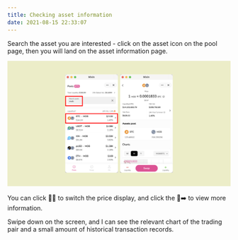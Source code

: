 ```yaml
---
title: Checking asset information
date: 2021-08-15 22:33:07
---
```


Search the asset you are interested - click on the asset icon on the pool page, then you will land on the asset information page.

![](../assets/asset-info.png)

You can click 🔄 to switch the price display, and click the ➡️ to view more information.

Swipe down on the screen, and I can see the relevant chart of the trading pair and a small amount of historical transaction records.